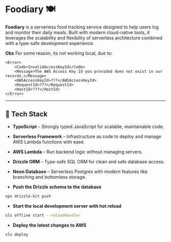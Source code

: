 # Foodiary 🍽️

**Foodiary** is a serverless food tracking service designed to help users log and monitor their daily meals. Built with modern cloud-native tools, it leverages the scalability and flexibility of serverless architecture combined with a type-safe development experience.


**Obs**
For some reason, its not working local, due to: 
```
<Error>
	<Code>InvalidAccessKeyId</Code>
	<Message>The AWS Access Key Id you provided does not exist in our records.</Message>
	<AWSAccessKeyId>???</AWSAccessKeyId>
	<RequestId>???</RequestId>
	<HostId>???</HostId>
</Error>
```
---

## 🧰 Tech Stack

- **TypeScript** – Strongly typed JavaScript for scalable, maintainable code.
- **Serverless Framework** – Infrastructure as code to deploy and manage AWS Lambda functions with ease.
- **AWS Lambda** – Run backend logic without managing servers.
- **Drizzle ORM** – Type-safe SQL ORM for clean and safe database access.
- **Neon Database** – Serverless Postgres with modern features like branching and bottomless storage.

- **Push the Drizzle schema to the database**

```bash
npx drizzle-kit push
```

- **Start the local development server with hot reload**

```bash
sls offline start --reloadHandler
```

- **Deploy the latest changes to AWS**

```bash
sls deploy
```

